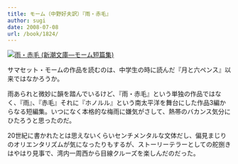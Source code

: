 ```yaml
---
title: モーム（中野好夫訳）『雨・赤毛』
author: sugi
date: 2008-07-08
url: /book/1824/
---
```

<a href="http://www.amazon.co.jp/exec/obidos/ASIN/410213008X/chezsugi-22/ref=nosim/" name="amazletlink" target="_blank"><img src="http://i1.wp.com/images-jp.amazon.com/images/G/09/icons/books/comingsoon_books.gif?w=660" alt="雨・赤毛 (新潮文庫―モーム短篇集)" class="alignleft" data-recalc-dims="1" /></a>

サマセット・モームの作品を読むのは、中学生の時に読んだ『月と六ペンス』以来ではなかろうか。

雨あられと微妙に韻を踏んでいるけど、『雨・赤毛』という単独の作品ではなく、『雨』、『赤毛』それに『ホノルル』という南太平洋を舞台にした作品3編からなる短編集。いつになく本格的な梅雨に嫌気がさして、熱帯のバカンス気分にひたろうと思ったのだ。

20世紀に書かれたとは思えないくらいセンチメンタルな文体だし、偏見まじりのオリエンタリズムが気になったりもするが、ストーリーテラーとしての舵捌きはやはり見事で、湾内一周西から目線クルーズを楽しんだのだった。

